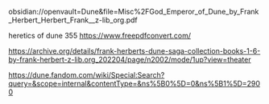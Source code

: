 obsidian://openvault=Dune&file=Misc%2FGod_Emperor_of_Dune_by_Frank_Herbert_Herbert_Frank__z-lib_org.pdf

heretics of dune 355
https://www.freepdfconvert.com/


https://archive.org/details/frank-herberts-dune-saga-collection-books-1-6-by-frank-herbert-z-lib.org_202204/page/n2002/mode/1up?view=theater

https://dune.fandom.com/wiki/Special:Search?query=&scope=internal&contentType=&ns%5B0%5D=0&ns%5B1%5D=2900
